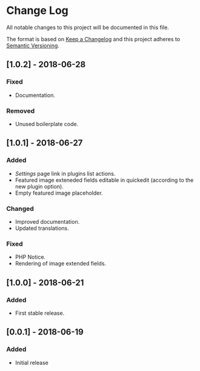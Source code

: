 # Change Log
All notable changes to this project will be documented in this file.

The format is based on [Keep a Changelog](http://keepachangelog.com/)
and this project adheres to [Semantic Versioning](http://semver.org/).

## [1.0.2] - 2018-06-28
### Fixed
 - Documentation.

### Removed
 - Unused boilerplate code.

## [1.0.1] - 2018-06-27
### Added
 - _Settings_ page link in plugins list actions.
 - Featured image exteneded fields editable in quickedit (according to the new plugin option).
 - Empty featured image placeholder.

### Changed
 - Improved documentation.
 - Updated translations.
 
### Fixed
 - PHP Notice.
 - Rendering of image extended fields. 

## [1.0.0] - 2018-06-21
### Added
 - First stable release.

## [0.0.1] - 2018-06-19
### Added
 - Initial release
